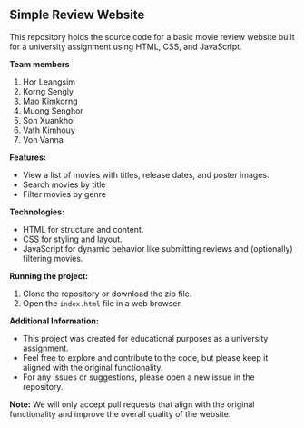 ## Simple Review Website
This repository holds the source code for a basic movie review website built for a university assignment using HTML, CSS, and JavaScript. 

**Team members**
1. Hor	Leangsim
2. Korng	Sengly
3. Mao	Kimkorng
4. Muong	Senghor
5. Son	Xuankhoi
6. Vath	Kimhouy
7. Von	Vanna

**Features:**
* View a list of movies with titles, release dates, and poster images.
* Search movies by title
* Filter movies by genre

**Technologies:**
* HTML for structure and content.
* CSS for styling and layout.
* JavaScript for dynamic behavior like submitting reviews and (optionally) filtering movies.

**Running the project:**
1. Clone the repository or download the zip file. 
2. Open the `index.html` file in a web browser.

**Additional Information:**

* This project was created for educational purposes as a university assignment.
* Feel free to explore and contribute to the code, but please keep it aligned with the original functionality.
* For any issues or suggestions, please open a new issue in the repository.

**Note:** We will only accept pull requests that align with the original functionality and improve the overall quality of the website.
